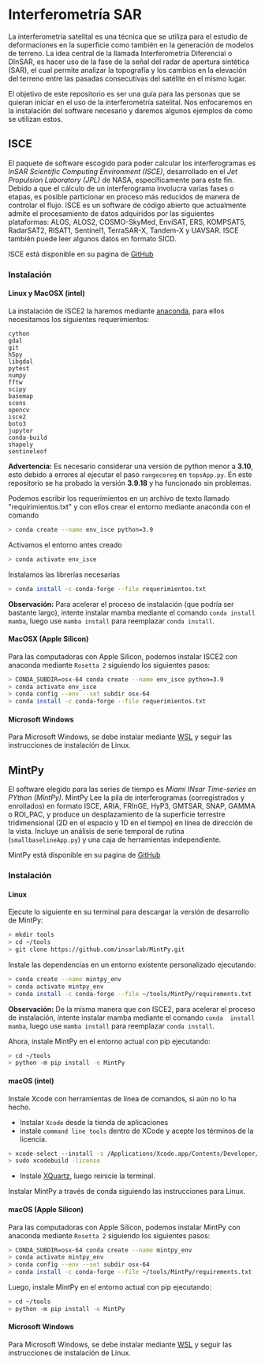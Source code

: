 # Interferometría SAR

La interferometría satelital es una técnica que se utiliza para el estudio 
de deformaciones en la superficie como también en la generación de modelos 
de terreno. La idea central de la llamada Interferometría Diferencial o 
DInSAR, es hacer uso de la fase de la señal del radar de apertura 
sintética (SAR), el cual permite analizar la topografía y los cambios en 
la elevación del terreno entre las pasadas consecutivas del satélite en el 
mismo lugar.

El objetivo de este repositorio es ser una guía para las personas que se 
quieran iniciar en el uso de la interferometría satelital. Nos enfocaremos 
en la instalación del software necesario y daremos algunos ejemplos de 
como se utilizan estos.


## ISCE

El paquete de software escogido para poder calcular los interferogramas es 
*InSAR Scientific Computing Environment (ISCE)*, desarrollado en el *Jet 
Propulsion Laboratory (JPL)* de NASA, específicamente para este fin. 
Debido a que el cálculo de un interferograma involucra varias fases o 
etapas, es posible particionar en proceso más reducidos de manera de 
controlar el flujo. ISCE es un software de código abierto que actualmente 
admite el procesamiento de datos adquiridos por las siguientes 
plataformas: ALOS, ALOS2, COSMO-SkyMed, EnviSAT, ERS, KOMPSAT5, RadarSAT2, 
RISAT1, Sentinel1, TerraSAR-X, Tandem-X y UAVSAR. ISCE también puede leer 
algunos datos en formato SICD.

ISCE está disponible en su pagina de 
[GitHub](https://github.com/isce-framework/isce2)

### Instalación 

#### Linux y MacOSX (intel)

La instalación de ISCE2 la haremos mediante 
[anaconda](https://anaconda.org), para ellos necesitamos los siguientes 
requerimientos:

```
cython
gdal
git
h5py
libgdal
pytest
numpy
fftw
scipy
basemap
scons
opencv
isce2 
boto3 
jupyter 
conda-build
shapely
sentineleof
```
**Advertencia:** Es necesario considerar una versión de python menor a 
**3.10**, esto debido a errores al ejecutar el paso `rangecoreg` en 
`topsApp.py`. En este repositorio se ha probado la versión **3.9.18** y ha 
funcionado sin problemas.

Podemos escribir los requerimientos en un archivo de texto llamado 
"requirimientos.txt" y con ellos crear el entorno mediante anaconda con el 
comando
```bash
> conda create --name env_isce python=3.9
```
Activamos el entorno antes creado
```bash
> conda activate env_isce
```
Instalamos las librerías necesarias
```bash
> conda install -c conda-forge --file requerimientos.txt
``` 

**Observación:** Para acelerar el proceso de instalación (que podría ser 
bastante largo), intente instalar mamba mediante el comando `conda install 
mamba`, luego use `mamba install` para reemplazar `conda install`.

#### MacOSX (Apple Silicon)

Para las computadoras con Apple Silicon, podemos instalar ISCE2 con 
anaconda mediante `Rosetta 2` siguiendo los siguientes pasos:
```bash
> CONDA_SUBDIR=osx-64 conda create --name env_isce python=3.9
> conda activate env_isce
> conda config --env --set subdir osx-64 
> conda install -c conda-forge --file requerimientos.txt
```

#### Microsoft Windows

Para Microsoft Windows, se debe instalar mediante 
[WSL](https://learn.microsoft.com/es-es/windows/wsl/install) y seguir las 
instrucciones de instalación de Linux.


## MintPy

El software elegido para las series de tiempo es *Miami INsar Time-series 
en PYthon (MintPy)*. MintPy Lee la pila de interferogramas (corregistrados 
y enrollados) en formato ISCE, ARIA, FRInGE, HyP3, GMTSAR, SNAP, GAMMA o 
ROI_PAC, y produce un desplazamiento de la superficie terrestre 
tridimensional (2D en el espacio y 1D en el tiempo) en línea de dirección 
de la vista. Incluye un análisis de serie temporal de rutina 
(`smallbaselineApp.py`) y una caja de herramientas independiente.

MintPy está disponible en su pagina de 
[GitHub](https://github.com/insarlab/MintPy)

### Instalación 

#### Linux 

Ejecute lo siguiente en su terminal para descargar la versión de 
desarrollo de MintPy:

```bash
> mkdir tools
> cd ~/tools
> git clone https://github.com/insarlab/MintPy.git
```
Instale las dependencias en un entorno existente personalizado ejecutando:

```bash
> conda create --name mintpy_env
> conda activate mintpy_env
> conda install -c conda-forge --file ~/tools/MintPy/requirements.txt
```

**Observación:** De la misma manera que con ISCE2, para acelerar el 
proceso de instalación, intente instalar mamba mediante el comando `conda 
install mamba`, luego use `mamba install` para reemplazar `conda install`.

Ahora, instale MintPy en el entorno actual con pip ejecutando:

```bash
> cd ~/tools
> python -m pip install -e MintPy
```

#### macOS (intel)

Instale Xcode con herramientas de línea de comandos, si aún no lo ha 
hecho.

- Instalar `Xcode` desde la tienda de aplicaciones
- instale `command line tools` dentro de XCode y acepte los términos de la 
licencia.

```bash
> xcode-select --install -s /Applications/Xcode.app/Contents/Developer/
> sudo xcodebuild -license
```
- Instale [XQuartz](https://www.xquartz.org/), luego reinicie la terminal.

Instalar MintPy a través de conda siguiendo las instrucciones para Linux.

#### macOS (Apple Silicon)

Para las computadoras con Apple Silicon, podemos instalar MintPy con 
anaconda mediante `Rosetta 2` siguiendo los siguientes pasos:
```bash
> CONDA_SUBDIR=osx-64 conda create --name mintpy_env
> conda activate mintpy_env
> conda config --env --set subdir osx-64 
> conda install -c conda-forge --file ~/tools/MintPy/requirements.txt
```

Luego, instale MintPy en el entorno actual con pip ejecutando:

```bash
> cd ~/tools
> python -m pip install -e MintPy
```

#### Microsoft Windows

Para Microsoft Windows, se debe instalar mediante 
[WSL](https://learn.microsoft.com/es-es/windows/wsl/install) y seguir las 
instrucciones de instalación de Linux.
